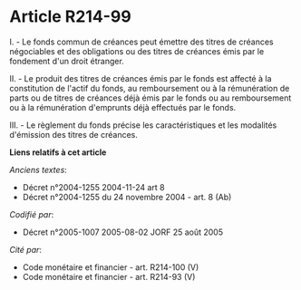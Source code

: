 # Article R214-99

I. - Le fonds commun de créances peut émettre des titres de créances négociables et des obligations ou des titres de créances
émis par le fondement d'un droit étranger.

II. - Le produit des titres de créances émis par le fonds est affecté à la constitution de l'actif du fonds, au remboursement
ou à la rémunération de parts ou de titres de créances déjà émis par le fonds ou au remboursement ou à la rémunération
d'emprunts déjà effectués par le fonds.

III. - Le règlement du fonds précise les caractéristiques et les modalités d'émission des titres de créances.

**Liens relatifs à cet article**

_Anciens textes_:

  - Décret n°2004-1255 2004-11-24 art 8
  - Décret n°2004-1255 du 24 novembre 2004 - art. 8 (Ab)

_Codifié par_:

  - Décret n°2005-1007 2005-08-02 JORF 25 août 2005

_Cité par_:

  - Code monétaire et financier - art. R214-100 (V)
  - Code monétaire et financier - art. R214-93 (V)
